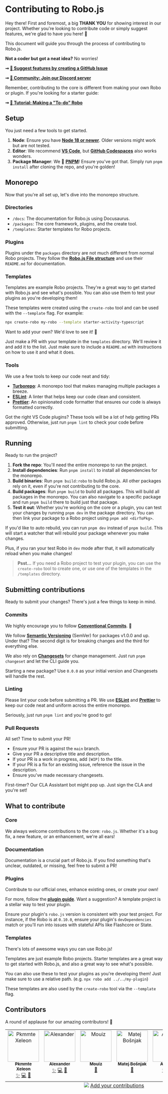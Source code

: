 # Contributing to Robo.js

<!--
🚀 **By the way**: If you're here for Hacktoberfest submissions, thanks for stopping by! While this document is relevant for all contributions, it's not exclusive to the event. So, feel free to browse and contribute anytime!
-->

Hey there! First and foremost, a big **THANK YOU** for showing interest in our project. Whether you're looking to contribute code or simply suggest features, we're glad to have you here! 💙

This document will guide you through the process of contributing to Robo.js.

**Not a coder but got a neat idea?** No worries!

**➞ [📝 Suggest features by creating a GitHub Issue](https://github.com/your-repo-name/issues)**

**➞ [🚀 Community: Join our Discord server](https://roboplay.dev/discord)**

Remember, contributing to the core is different from making your own Robo or plugin. If you're looking for a starter guide:

**➞ [📖 Tutorial: Making a "To-do" Robo](https://blog.waveplay.com/how-to-make-a-discord-robo)**

## Setup

You just need a few tools to get started.

1. **Node**: Ensure you have **[Node 18 or newer](https://nodejs.org/)**. Older versions might work but are not tested.
2. **Editor**: We recommend **[VS Code](https://code.visualstudio.com/)**, but **[GitHub Codespaces](https://github.com/features/codespaces/)** also works wonders.
3. **Package Manager**: We 💙 **[PNPM](https://pnpm.io/)**! Ensure you've got that. Simply run `pnpm install` after cloning the repo, and you're golden!

## Monorepo

Now that you're all set up, let's dive into the monorepo structure.

### Directories

- `/docs`: The documentation for Robo.js using Docusaurus.
- `/packages`: The core framework, plugins, and the create tool.
- `/templates`: Starter templates for Robo projects.

### Plugins

Plugins under the `packages` directory are not much different from normal Robo projects. They follow the **[Robo.js File structure](https://docs.roboplay.dev/docs/basics/overview#the-robojs-file-structure)** and use their `README.md` for documentation.

### Templates

Templates are example Robo projects. They're a great way to get started with Robo.js and see what's possible. You can also use them to test your plugins as you're developing them!

These templates were created using the `create-robo` tool and can be used with the `--template` flag. For example:

```bash
npx create-robo my-robo --template starter-activity-typescript
```

Want to add your own? We'd love to see it! 🎉

Just make a PR with your template in the `templates` directory. We'll review it and add it to the list. Just make sure to include a `README.md` with instructions on how to use it and what it does.

### Tools

We use a few tools to keep our code neat and tidy:

- **[Turborepo](https://turbo.build/repo)**: A monorepo tool that makes managing multiple packages a breeze.
- **[ESLint](https://eslint.org/)**: A linter that helps keep our code clean and consistent.
- **[Prettier](https://prettier.io/)**: An opinionated code formatter that ensures our code is always formatted correctly.

Got the right VS Code plugins? These tools will be a lot of help getting PRs approved. Otherwise, just run `pnpm lint` to check your code before submitting.

## Running

Ready to run the project?

1. **Fork the repo**: You'll need the entire monorepo to run the project.
2. **Install dependencies**: Run `pnpm install` to install all dependencies for the monorepo.
3. **Build binaries**: Run `pnpm build:robo` to build Robo.js. All other packages rely on it, even if you're not contributing to the core.
4. **Build packages**: Run `pnpm build` to build all packages. This will build all packages in the monorepo. You can also navigate to a specific package and run `pnpm build` there to build just that package.
5. **Test it out**: Whether you're working on the core or a plugin, you can test your changes by running `pnpm dev` in the package directory. You can then link your package to a Robo project using `pnpm add <dirToPkg>`.

If you'd like to auto rebuild, you can run `pnpm dev` instead of `pnpm build`. This will start a watcher that will rebuild your package whenever you make changes.

Plus, if you ran your test Robo in `dev` mode after that, it will automatically reload when you make changes!

> **Psst...** If you need a Robo project to test your plugin, you can use the `create-robo` tool to create one, or use one of the templates in the `/templates` directory.

## Submitting contributions

Ready to submit your changes? There's just a few things to keep in mind.

### Commits

We highly encourage you to follow **[Conventional Commits](https://www.conventionalcommits.org/)**. 📜

We follow **[Semantic Versioning](https://semver.org/)** (SemVer) for packages v1.0.0 and up. Under that? The second digit is for breaking changes and the third for everything else.

We also rely on **[Changesets](https://github.com/changesets/changesets)** for change management. Just run `pnpm changeset` and let the CLI guide you.

Starting a new package? Use `0.0.0` as your initial version and Changesets will handle the rest.

### Linting

Please lint your code before submitting a PR. We use **[ESLint](https://eslint.org/)** and **[Prettier](https://prettier.io/)** to keep our code neat and uniform across the entire monorepo.

Seriously, just run `pnpm lint` and you're good to go!

### Pull Requests

All set? Time to submit your PR!

- Ensure your PR is against the `main` branch.
- Give your PR a descriptive title and description.
- If your PR is a work in progress, add `[WIP]` to the title.
- If your PR is a fix for an existing issue, reference the issue in the description.
- Ensure you've made necessary changesets.

First-timer? Our CLA Assistant bot might pop up. Just sign the CLA and you're set!

## What to contribute

### Core

We always welcome contributions to the core: `robo.js`. Whether it's a bug fix, a new feature, or an enhancement, we're all ears!

### Documentation

Documentation is a crucial part of Robo.js. If you find something that's unclear, outdated, or missing, feel free to submit a PR!

### Plugins

Contribute to our official ones, enhance existing ones, or create your own!

For more, follow the **[plugin guide](https://docs.roboplay.dev/docs/advanced/plugins)**. Want a suggestion? A template project is a stellar way to test your plugin.

Ensure your plugin's `robo.js` version is consistent with your test project. For instance, if the Robo is at `0.10.0`, ensure your plugin's `devDependencies` match or you'll run into issues with stateful APIs like Flashcore or State.

### Templates

There's lots of awesome ways you can use Robo.js!

Templates are just example Robo projects. Starter templates are a great way to get started with Robo.js, and also a great way to see what's possible.

You can also use these to test your plugins as you're developing them! Just make sure to use a relative path. (e.g. `npx robo add ../../my-plugin`)

These templates are also used by the `create-robo` tool via the `--template` flag.

## Contributors

A round of applause for our amazing contributors! 🎉

<!-- ALL-CONTRIBUTORS-LIST:START - Do not remove or modify this section -->
<!-- prettier-ignore-start -->
<!-- markdownlint-disable -->
<table>
  <tbody>
    <tr>
      <td align="center" valign="top" width="14.28%"><a href="http://pkmmte.com"><img src="https://avatars.githubusercontent.com/u/3953360?v=4?s=100" width="100px;" alt="Pkmmte Xeleon"/><br /><sub><b>Pkmmte Xeleon</b></sub></a><br /><a href="[✨]("WavePlay Staff")," title="WavePlay Staff">✨</a> <a href="https://github.com/Wave-Play/robo.js/commits?author=Pkmmte" title="Code">💻</a> <a href="#maintenance-Pkmmte" title="Maintenance">🚧</a></td>
      <td align="center" valign="top" width="14.28%"><a href="https://github.com/Nazeofel"><img src="https://avatars.githubusercontent.com/u/96749659?v=4?s=100" width="100px;" alt="Alexander"/><br /><sub><b>Alexander</b></sub></a><br /><a href="[✨]("WavePlay Staff")," title="WavePlay Staff">✨</a> <a href="https://github.com/Wave-Play/robo.js/commits?author=Nazeofel" title="Code">💻</a> <a href="#maintenance-Nazeofel" title="Maintenance">🚧</a></td>
      <td align="center" valign="top" width="14.28%"><a href="https://github.com/0xMouiz"><img src="https://avatars.githubusercontent.com/u/96005374?v=4?s=100" width="100px;" alt="Mouiz"/><br /><sub><b>Mouiz</b></sub></a><br /><a href="https://github.com/Wave-Play/robo.js/commits?author=0xMouiz" title="Documentation">📖</a></td>
      <td align="center" valign="top" width="14.28%"><a href="https://github.com/mbos2"><img src="https://avatars.githubusercontent.com/u/56090587?v=4?s=100" width="100px;" alt="Matej Bošnjak"/><br /><sub><b>Matej Bošnjak</b></sub></a><br /><a href="https://github.com/Wave-Play/robo.js/commits?author=mbos2" title="Documentation">📖</a></td>
      <td align="center" valign="top" width="14.28%"><a href="https://github.com/ArnavK-09"><img src="https://avatars.githubusercontent.com/u/69188140?v=4?s=100" width="100px;" alt="Arnav K"/><br /><sub><b>Arnav K</b></sub></a><br /><a href="#example-ArnavK-09" title="Examples">💡</a> <a href="#plugin-ArnavK-09" title="Plugin/utility libraries">🔌</a> <a href="https://github.com/Wave-Play/robo.js/commits?author=ArnavK-09" title="Documentation">📖</a></td>
      <td align="center" valign="top" width="14.28%"><a href="https://github.com/waruhachi"><img src="https://avatars.githubusercontent.com/u/156133757?v=4?s=100" width="100px;" alt="waru"/><br /><sub><b>waru</b></sub></a><br /><a href="https://github.com/Wave-Play/robo.js/commits?author=waruhachi" title="Code">💻</a></td>
    </tr>
  </tbody>
  <tfoot>
    <tr>
      <td align="center" size="13px" colspan="7">
        <img src="https://raw.githubusercontent.com/all-contributors/all-contributors-cli/1b8533af435da9854653492b1327a23a4dbd0a10/assets/logo-small.svg">
          <a href="https://all-contributors.js.org/docs/en/bot/usage">Add your contributions</a>
        </img>
      </td>
    </tr>
  </tfoot>
</table>

<!-- markdownlint-restore -->
<!-- prettier-ignore-end -->

<!-- ALL-CONTRIBUTORS-LIST:END -->
